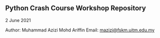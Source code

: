 ## Python Crash Course Workshop Repository
2 June 2021

Author: Muhammad Azizi Mohd Ariffin
Email: mazizi@fskm.uitm.edu.my
